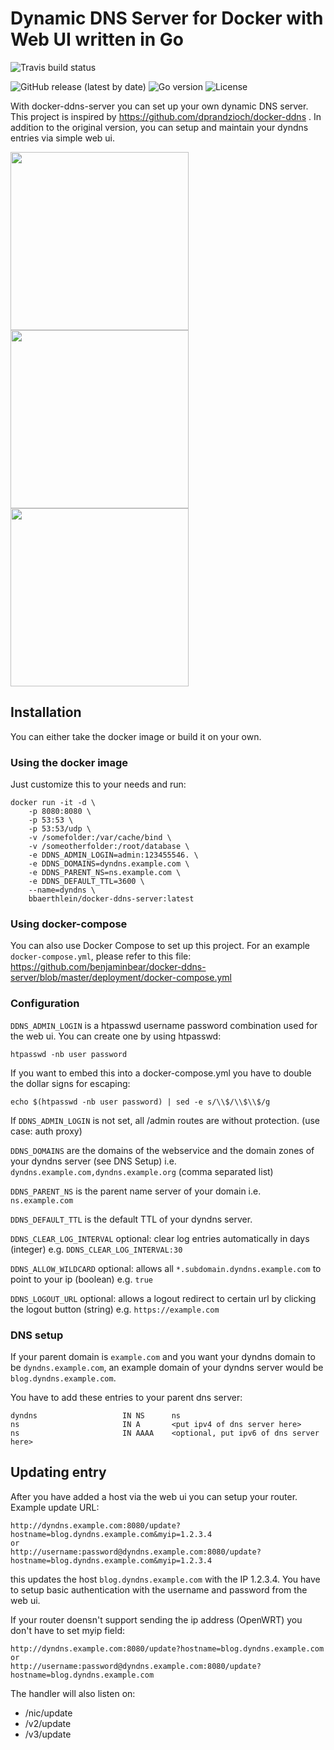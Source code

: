 # Dynamic DNS Server for Docker with Web UI written in Go

![Travis build status](https://travis-ci.com/benjaminbear/docker-ddns-server.svg?branch=master)

![GitHub release (latest by date)](https://img.shields.io/github/v/release/benjaminbear/docker-ddns-server)
![Go version](https://img.shields.io/github/go-mod/go-version/benjaminbear/docker-ddns-server?filename=dyndns%2Fgo.mod)
![License](https://img.shields.io/github/license/benjaminbear/docker-ddns-server)

With docker-ddns-server you can set up your own dynamic DNS server. This project is inspired by https://github.com/dprandzioch/docker-ddns . In addition to the original version, you can setup and maintain your dyndns entries via simple web ui.

<p float="left">
<img src="https://raw.githubusercontent.com/benjaminbear/docker-ddns-server/master/img/addhost.png" width="285">
<img src="https://raw.githubusercontent.com/benjaminbear/docker-ddns-server/master/img/listhosts.png" width="285">
<img src="https://raw.githubusercontent.com/benjaminbear/docker-ddns-server/master/img/listlogs.png" width="285">
</p>

## Installation

You can either take the docker image or build it on your own.

### Using the docker image

Just customize this to your needs and run:

```
docker run -it -d \
    -p 8080:8080 \
    -p 53:53 \
    -p 53:53/udp \
    -v /somefolder:/var/cache/bind \
    -v /someotherfolder:/root/database \
    -e DDNS_ADMIN_LOGIN=admin:123455546. \
    -e DDNS_DOMAINS=dyndns.example.com \
    -e DDNS_PARENT_NS=ns.example.com \
    -e DDNS_DEFAULT_TTL=3600 \
    --name=dyndns \
    bbaerthlein/docker-ddns-server:latest
```

### Using docker-compose

You can also use Docker Compose to set up this project. For an example `docker-compose.yml`, please refer to this file: https://github.com/benjaminbear/docker-ddns-server/blob/master/deployment/docker-compose.yml

### Configuration

`DDNS_ADMIN_LOGIN` is a htpasswd username password combination used for the web ui. You can create one by using htpasswd:
```
htpasswd -nb user password
```
If you want to embed this into a docker-compose.yml you have to double the dollar signs for escaping:
```
echo $(htpasswd -nb user password) | sed -e s/\\$/\\$\\$/g
```
If `DDNS_ADMIN_LOGIN` is not set, all /admin routes are without protection. (use case: auth proxy)

`DDNS_DOMAINS` are the domains of the webservice and the domain zones of your dyndns server (see DNS Setup) i.e. `dyndns.example.com,dyndns.example.org` (comma separated list)

`DDNS_PARENT_NS` is the parent name server of your domain i.e. `ns.example.com`

`DDNS_DEFAULT_TTL` is the default TTL of your dyndns server.

`DDNS_CLEAR_LOG_INTERVAL` optional: clear log entries automatically in days (integer) e.g. `DDNS_CLEAR_LOG_INTERVAL:30`

`DDNS_ALLOW_WILDCARD` optional: allows all `*.subdomain.dyndns.example.com` to point to your ip (boolean) e.g. `true`

`DDNS_LOGOUT_URL` optional: allows a logout redirect to certain url by clicking the logout button (string) e.g. `https://example.com` 

### DNS setup

If your parent domain is `example.com` and you want your dyndns domain to be `dyndns.example.com`,
an example domain of your dyndns server would be `blog.dyndns.example.com`.

You have to add these entries to your parent dns server:
```
dyndns                   IN NS      ns
ns                       IN A       <put ipv4 of dns server here>
ns                       IN AAAA    <optional, put ipv6 of dns server here>
```

## Updating entry

After you have added a host via the web ui you can setup your router.
Example update URL:

```
http://dyndns.example.com:8080/update?hostname=blog.dyndns.example.com&myip=1.2.3.4
or
http://username:password@dyndns.example.com:8080/update?hostname=blog.dyndns.example.com&myip=1.2.3.4
```

this updates the host `blog.dyndns.example.com` with the IP 1.2.3.4. You have to setup basic authentication with the username and password from the web ui.

If your router doensn't support sending the ip address (OpenWRT) you don't have to set myip field:

```
http://dyndns.example.com:8080/update?hostname=blog.dyndns.example.com
or
http://username:password@dyndns.example.com:8080/update?hostname=blog.dyndns.example.com
```

The handler will also listen on:
* /nic/update
* /v2/update
* /v3/update
